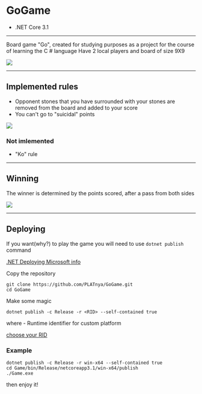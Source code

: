 # GoGame
- .NET Core 3.1
_____

Board game "Go", created for studying purposes as a project for the course of learning the C # language
Have 2 local players and board of size 9X9

![](https://drive.google.com/uc?export=view&id=1_9us3PojLCDSC5xf4njrwD8XLVAgmLgw)
_____
## Implemented rules
- Opponent stones that you have surrounded with your stones are removed from the board and added to your score
- You can't go to "suicidal" points

![](https://drive.google.com/uc?export=view&id=1QIsjF5CftujYq6n1d9IjFOBj8GpVX97v)

### Not imlemented
- "Ko" rule
_____
## Winning
The winner is determined by the points scored, after a pass from both sides

![](https://drive.google.com/uc?export=view&id=15IRbOyNVgegh32zkTh2r3I2CjS_SHe5V)

_____
## Deploying

If you want(why?) to play the game you will need to use `dotnet publish` command

[.NET Deploying Microsoft info](https://docs.microsoft.com/dotnet/core/deploying/)

Copy the repository
```
git clone https://github.com/PLATnya/GoGame.git
cd GoGame
```
Make some magic

`dotnet publish -c Release -r <RID> --self-contained true`

where <RID> - Runtime identifier for custom platform

[choose your RID](https://docs.microsoft.com/dotnet/core/rid-catalog)

### Example

```
dotnet publish -c Release -r win-x64 --self-contained true
cd Game/bin/Release/netcoreapp3.1/win-x64/publish
./Game.exe
```

then enjoy it!

